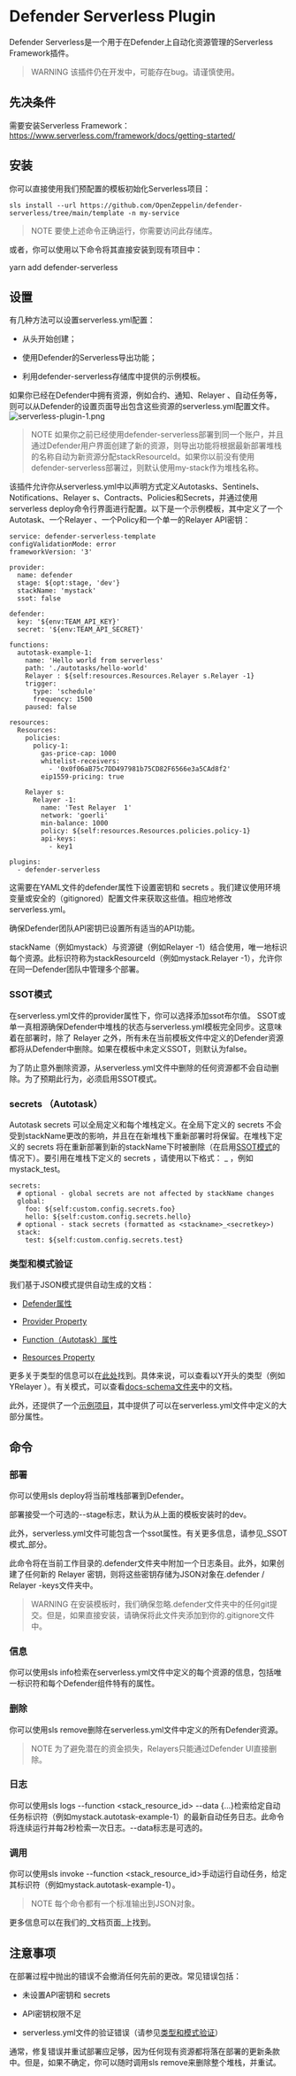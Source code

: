 # Defender Serverless Plugin
Defender Serverless是一个用于在Defender上自动化资源管理的Serverless Framework插件。

> WARNING
该插件仍在开发中，可能存在bug。请谨慎使用。

## 先决条件
需要安装Serverless Framework：
https://www.serverless.com/framework/docs/getting-started/

## 安装
你可以直接使用我们预配置的模板初始化Serverless项目：
```
sls install --url https://github.com/OpenZeppelin/defender-serverless/tree/main/template -n my-service
```

> NOTE
要使上述命令正确运行，你需要访问此存储库。

或者，你可以使用以下命令将其直接安装到现有项目中：

yarn add defender-serverless

## 设置
有几种方法可以设置serverless.yml配置：

* 从头开始创建；

* 使用Defender的Serverless导出功能；

* 利用defender-serverless存储库中提供的示例模板。

如果你已经在Defender中拥有资源，例如合约、通知、Relayer 、自动任务等，则可以从Defender的设置页面导出包含这些资源的serverless.yml配置文件。
![serverless-plugin-1.png](img/serverless-plugin-1.png)

> NOTE
如果你之前已经使用defender-serverless部署到同一个账户，并且通过Defender用户界面创建了新的资源，则导出功能将根据最新部署堆栈的名称自动为新资源分配stackResourceId。如果你以前没有使用defender-serverless部署过，则默认使用my-stack作为堆栈名称。

该插件允许你从serverless.yml中以声明方式定义Autotasks、Sentinels、Notifications、Relayer s、Contracts、Policies和Secrets，并通过使用serverless deploy命令行界面进行配置。以下是一个示例模板，其中定义了一个Autotask、一个Relayer 、一个Policy和一个单一的Relayer  API密钥：
```
service: defender-serverless-template
configValidationMode: error
frameworkVersion: '3'

provider:
  name: defender
  stage: ${opt:stage, 'dev'}
  stackName: 'mystack'
  ssot: false

defender:
  key: '${env:TEAM_API_KEY}'
  secret: '${env:TEAM_API_SECRET}'

functions:
  autotask-example-1:
    name: 'Hello world from serverless'
    path: './autotasks/hello-world'
    Relayer : ${self:resources.Resources.Relayer s.Relayer -1}
    trigger:
      type: 'schedule'
      frequency: 1500
    paused: false

resources:
  Resources:
    policies:
      policy-1:
        gas-price-cap: 1000
        whitelist-receivers:
          - '0x0f06aB75c7DD497981b75CD82F6566e3a5CAd8f2'
        eip1559-pricing: true

    Relayer s:
      Relayer -1:
        name: 'Test Relayer  1'
        network: 'goerli'
        min-balance: 1000
        policy: ${self:resources.Resources.policies.policy-1}
        api-keys:
          - key1

plugins:
  - defender-serverless
```

这需要在YAML文件的defender属性下设置密钥和 secrets 。我们建议使用环境变量或安全的（gitignored）配置文件来获取这些值。相应地修改serverless.yml。

确保Defender团队API密钥已设置所有适当的API功能。

stackName（例如mystack）与资源键（例如Relayer -1）结合使用，唯一地标识每个资源。此标识符称为stackResourceId（例如mystack.Relayer -1），允许你在同一Defender团队中管理多个部署。

### SSOT模式
在serverless.yml文件的provider属性下，你可以选择添加ssot布尔值。 SSOT或单一真相源确保Defender中堆栈的状态与serverless.yml模板完全同步。这意味着在部署时，除了 Relayer 之外，所有未在当前模板文件中定义的Defender资源都将从Defender中删除。如果在模板中未定义SSOT，则默认为false。

为了防止意外删除资源，从serverless.yml文件中删除的任何资源都不会自动删除。为了预期此行为，必须启用SSOT模式。

###  secrets （Autotask）
Autotask secrets 可以全局定义和每个堆栈定义。在全局下定义的 secrets 不会受到stackName更改的影响，并且在在新堆栈下重新部署时将保留。在堆栈下定义的 secrets 将在重新部署到新的stackName下时被删除（在启用[SSOT模式](#ssot模式)的情况下）。要引用在堆栈下定义的 secrets ，请使用以下格式：<stackname> _ <secretkey>，例如mystack_test。
```
secrets:
  # optional - global secrets are not affected by stackName changes
  global:
    foo: ${self:custom.config.secrets.foo}
    hello: ${self:custom.config.secrets.hello}
  # optional - stack secrets (formatted as <stackname>_<secretkey>)
  stack:
    test: ${self:custom.config.secrets.test}
```

### 类型和模式验证

我们基于JSON模式提供自动生成的文档：

* [Defender属性](https://github.com/OpenZeppelin/defender-serverless/blob/main/src/types/docs/defender.md)

* [Provider Property](https://github.com/OpenZeppelin/defender-serverless/blob/main/src/types/docs/provider.md)

* [Function（Autotask）属性](https://github.com/OpenZeppelin/defender-serverless/blob/main/src/types/docs/function.md)

* [Resources Property](https://github.com/OpenZeppelin/defender-serverless/blob/main/src/types/docs/resources-resources.md)

更多关于类型的信息可以在[此处](https://github.com/OpenZeppelin/defender-serverless/blob/main/src/types/index.ts)找到。具体来说，可以查看以Y开头的类型（例如YRelayer ）。有关模式，可以查看[docs-schema文件夹](https://github.com/OpenZeppelin/defender-serverless/blob/main/src/types/docs-schemas)中的文档。

此外，还提供了一个[示例项目](https://github.com/OpenZeppelin/defender-serverless/blob/main/examples/defender-test-project/serverless.yml)，其中提供了可以在serverless.yml文件中定义的大部分属性。

## 命令

### 部署

你可以使用sls deploy将当前堆栈部署到Defender。

部署接受一个可选的--stage标志，默认为从上面的模板安装时的dev。

此外，serverless.yml文件可能包含一个ssot属性。有关更多信息，请参见_SSOT模式_部分。

此命令将在当前工作目录的.defender文件夹中附加一个日志条目。此外，如果创建了任何新的 Relayer 密钥，则将这些密钥存储为JSON对象在.defender / Relayer -keys文件夹中。

> WARNING
在安装模板时，我们确保忽略.defender文件夹中的任何git提交。但是，如果直接安装，请确保将此文件夹添加到你的.gitignore文件中。

### 信息

你可以使用sls info检索在serverless.yml文件中定义的每个资源的信息，包括唯一标识符和每个Defender组件特有的属性。

### 删除

你可以使用sls remove删除在serverless.yml文件中定义的所有Defender资源。

> NOTE
为了避免潜在的资金损失，Relayers只能通过Defender UI直接删除。

### 日志

你可以使用sls logs --function <stack_resource_id> --data {…}检索给定自动任务标识符（例如mystack.autotask-example-1）的最新自动任务日志。此命令将连续运行并每2秒检索一次日志。--data标志是可选的。

### 调用

你可以使用sls invoke --function <stack_resource_id>手动运行自动任务，给定其标识符（例如mystack.autotask-example-1）。

> NOTE
每个命令都有一个标准输出到JSON对象。

更多信息可以在我们的_文档页面_上找到。

## 注意事项

在部署过程中抛出的错误不会撤消任何先前的更改。常见错误包括：

* 未设置API密钥和 secrets 

* API密钥权限不足

* serverless.yml文件的验证错误（请参见[类型和模式验证](#类型和模式验证)）

通常，修复错误并重试部署应足够，因为任何现有资源都将落在部署的更新条款中。但是，如果不确定，你可以随时调用sls remove来删除整个堆栈，并重试。